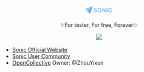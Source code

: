 <p align="center">
  <img width="80px" src="https://raw.githubusercontent.com/SonicCloudOrg/sonic-server/main/logo.png">
</p>
<p align="center">
✨For tester, For free, Forever✨
</p>

<p align="center">
  <img src="https://img.shields.io/github/stars/SonicCloudOrg?affiliations=OWNER&style=social">
</p>

- [Sonic Official Website](https://sonic-cloud.gitee.io)
- [Sonic User Community](https://sonic-cloud.wiki/)
- [OpenCollective](https://opencollective.com/soniccloudorg)
Owner: @ZhouYixun
